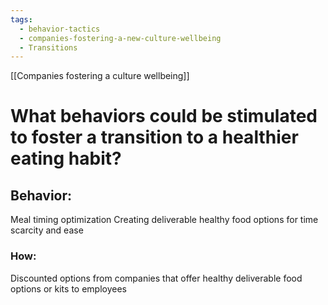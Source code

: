 ```yaml
---
tags:
  - behavior-tactics
  - companies-fostering-a-new-culture-wellbeing
  - Transitions
---
```

[[Companies fostering a culture wellbeing]]

# **What behaviors could be stimulated to foster a transition to a healthier eating habit?**


## Behavior:
Meal timing optimization
Creating deliverable healthy food options for time scarcity and ease 


### How:
Discounted options from companies that offer healthy deliverable food options or kits to employees  
